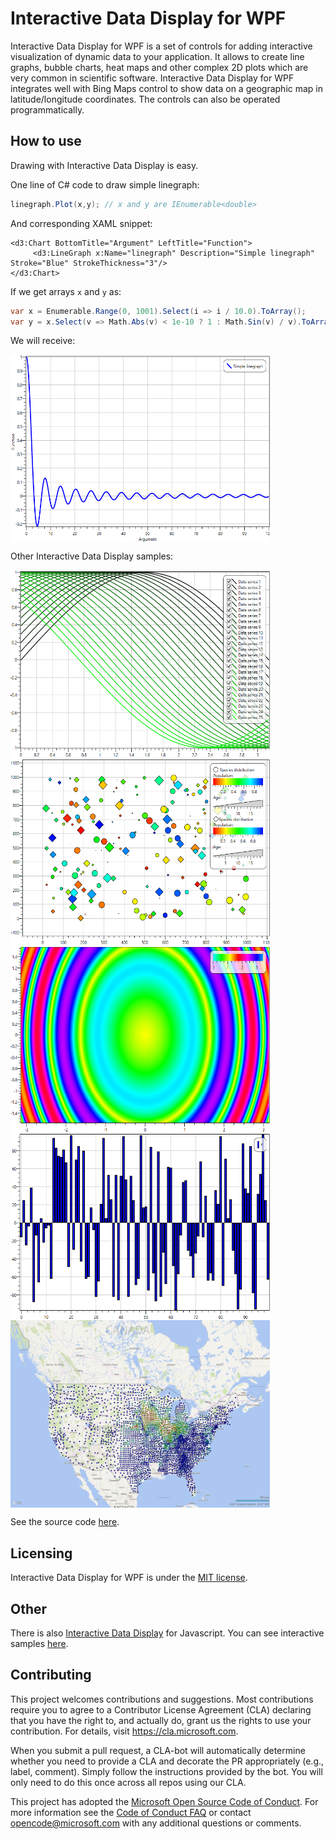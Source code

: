 Interactive Data Display for WPF
================================

Interactive Data Display for WPF is a set of controls for adding interactive visualization of dynamic data to your application. It allows to create line graphs, bubble charts, heat maps and other complex 2D plots which are very common in scientific software. Interactive Data Display for WPF integrates well with Bing Maps control to show data on a geographic map in latitude/longitude coordinates. The controls can also be operated programmatically.

How to use
----------
Drawing with Interactive Data Display is easy. 

One line of C# code to draw simple linegraph:
````c#
linegraph.Plot(x,y); // x and y are IEnumerable<double>
````
And corresponding XAML snippet:
````xaml
<d3:Chart BottomTitle="Argument" LeftTitle="Function">
     <d3:LineGraph x:Name="linegraph" Description="Simple linegraph" Stroke="Blue" StrokeThickness="3"/>
</d3:Chart> 
````
If we get arrays `x` and `y` as:
````c#
var x = Enumerable.Range(0, 1001).Select(i => i / 10.0).ToArray();
var y = x.Select(v => Math.Abs(v) < 1e-10 ? 1 : Math.Sin(v) / v).ToArray();
````
We will receive:

<img src="/images/sinline.PNG" align="center" height="300" width="415" margin="auto">

Other Interactive Data Display samples:

<img src="/images/line.PNG" align="left" height="300" width="415" >
<img src="/images/markers.PNG" align="left" height="300" width="415" >
<img src="/images/heatmap.PNG" align="left" height="300" width="415" >
<img src="/images/barchart.PNG" align="left" height="300" width="415" >
<img src="/images/map.PNG" align="center" height="300" width="415" margin="auto">

See the source code [here](https://github.com/Microsoft/InteractiveDataDisplay.WPF/tree/master/samples).

Licensing
---------

Interactive Data Display for WPF is under the [MIT license](https://github.com/Microsoft/InteractiveDataDisplay.WPF/blob/master/LICENSE).

Other 
-----
There is also [Interactive Data Display](https://github.com/predictionmachines/InteractiveDataDisplay) for Javascript. You can see interactive samples [here](http://predictionmachines.github.io/InteractiveDataDisplay).

Contributing
------------

This project welcomes contributions and suggestions.  Most contributions require you to agree to a
Contributor License Agreement (CLA) declaring that you have the right to, and actually do, grant us
the rights to use your contribution. For details, visit https://cla.microsoft.com.

When you submit a pull request, a CLA-bot will automatically determine whether you need to provide
a CLA and decorate the PR appropriately (e.g., label, comment). Simply follow the instructions
provided by the bot. You will only need to do this once across all repos using our CLA.

This project has adopted the [Microsoft Open Source Code of Conduct](https://opensource.microsoft.com/codeofconduct/).
For more information see the [Code of Conduct FAQ](https://opensource.microsoft.com/codeofconduct/faq/) or
contact [opencode@microsoft.com](mailto:opencode@microsoft.com) with any additional questions or comments.
